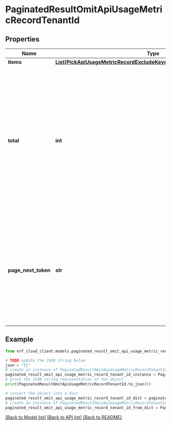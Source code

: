 # PaginatedResultOmitApiUsageMetricRecordTenantId


## Properties

Name | Type | Description | Notes
------------ | ------------- | ------------- | -------------
**items** | [**List[PickApiUsageMetricRecordExcludeKeyofApiUsageMetricRecordTenantId]**](PickApiUsageMetricRecordExcludeKeyofApiUsageMetricRecordTenantId.md) |  | 
**total** | **int** | Reflects the total results returned by the query, which may be less than the total number of items available. If the response contains a &#x60;pageNextToken&#x60; value, you can supply the &#x60;pageNextToken&#x60; in the next request to get more results. The maximum value of &#x60;total&#x60; is the page limit of the request, or ten pages if no page limit is provided. | [optional] 
**page_next_token** | **str** | Token used to retrieve the next page of items in the list. Present in a response only if the total available results exceeds the specified limit on a page. This token does not change between requests. When supplying as a request parameter, use URL-encoding. | [optional] 

## Example

```python
from nrf_cloud_client.models.paginated_result_omit_api_usage_metric_record_tenant_id import PaginatedResultOmitApiUsageMetricRecordTenantId

# TODO update the JSON string below
json = "{}"
# create an instance of PaginatedResultOmitApiUsageMetricRecordTenantId from a JSON string
paginated_result_omit_api_usage_metric_record_tenant_id_instance = PaginatedResultOmitApiUsageMetricRecordTenantId.from_json(json)
# print the JSON string representation of the object
print(PaginatedResultOmitApiUsageMetricRecordTenantId.to_json())

# convert the object into a dict
paginated_result_omit_api_usage_metric_record_tenant_id_dict = paginated_result_omit_api_usage_metric_record_tenant_id_instance.to_dict()
# create an instance of PaginatedResultOmitApiUsageMetricRecordTenantId from a dict
paginated_result_omit_api_usage_metric_record_tenant_id_from_dict = PaginatedResultOmitApiUsageMetricRecordTenantId.from_dict(paginated_result_omit_api_usage_metric_record_tenant_id_dict)
```
[[Back to Model list]](../README.md#documentation-for-models) [[Back to API list]](../README.md#documentation-for-api-endpoints) [[Back to README]](../README.md)


